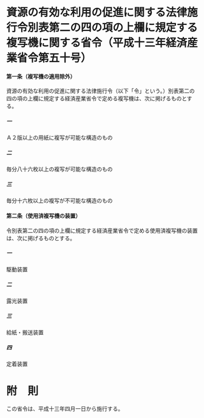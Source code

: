 # 資源の有効な利用の促進に関する法律施行令別表第二の四の項の上欄に規定する複写機に関する省令（平成十三年経済産業省令第五十号）
#### 第一条（複写機の適用除外）
資源の有効な利用の促進に関する法律施行令（以下「令」という。）別表第二の四の項の上欄に規定する経済産業省令で定める複写機は、次に掲げるものとする。
##### 一
Ａ２版以上の用紙に複写が可能な構造のもの
##### 二
毎分八十六枚以上の複写が可能な構造のもの
##### 三
毎分十六枚以上の複写が不可能な構造のもの
#### 第二条（使用済複写機の装置）
令別表第二の四の項の上欄に規定する経済産業省令で定める使用済複写機の装置は、次に掲げるものとする。
##### 一
駆動装置
##### 二
露光装置
##### 三
給紙・搬送装置
##### 四
定着装置
# 附　則
この省令は、平成十三年四月一日から施行する。
